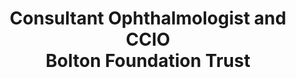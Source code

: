 ---
name: Mr David Haider
photo: '/img/david.jpg'
title: Consultant Ophthalmologist and CCIO<br> Bolton Foundation Trust
---